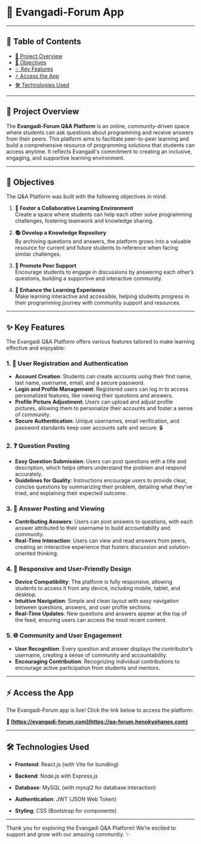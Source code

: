# 🚀 Evangadi-Forum App

---

## 📖 Table of Contents
- [📜 Project Overview](#-project-overview)
- [🎯 Objectives](#-objectives)
- [✨ Key Features](#-key-features)
- [⚡ Access the App](#-access-the-app)
- [🛠️ Technologies Used](#technologies-used)

---

## 📜 Project Overview
The **Evangadi-Forum Q&A Platform** is an online, community-driven space where students can ask questions about programming and receive answers from their peers. This platform aims to facilitate peer-to-peer learning and build a comprehensive resource of programming solutions that students can access anytime. It reflects Evangadi's commitment to creating an inclusive, engaging, and supportive learning environment.

---

## 🎯 Objectives

The Q&A Platform was built with the following objectives in mind:

1. **🤝 Foster a Collaborative Learning Environment**  
   Create a space where students can help each other solve programming challenges, fostering teamwork and knowledge sharing.

2. **📚 Develop a Knowledge Repository**  
   By archiving questions and answers, the platform grows into a valuable resource for current and future students to reference when facing similar challenges.

3. **💬 Promote Peer Support**  
   Encourage students to engage in discussions by answering each other’s questions, building a supportive and interactive community.

4. **🌱 Enhance the Learning Experience**  
   Make learning interactive and accessible, helping students progress in their programming journey with community support and resources.

---

## ✨ Key Features

The Evangadi Q&A Platform offers various features tailored to make learning effective and enjoyable:

### 1. 🔑 **User Registration and Authentication**
   - **Account Creation**: Students can create accounts using their first name, last name, username, email, and a secure password.
   - **Login and Profile Management**: Registered users can log in to access personalized features, like viewing their questions and answers.
   - **Profile Picture Adjustment**: Users can upload and adjust profile pictures, allowing them to personalize their accounts and foster a sense of community. 
   - **Secure Authentication**: Unique usernames, email verification, and password standards keep user accounts safe and secure. 🔒

### 2. ❓ **Question Posting**
   - **Easy Question Submission**: Users can post questions with a title and description, which helps others understand the problem and respond accurately.
   - **Guidelines for Quality**: Instructions encourage users to provide clear, concise questions by summarizing their problem, detailing what they’ve tried, and explaining their expected outcome.

### 3. 💬 **Answer Posting and Viewing**
   - **Contributing Answers**: Users can post answers to questions, with each answer attributed to their username to build accountability and community.
   - **Real-Time Interaction**: Users can view and read answers from peers, creating an interactive experience that fosters discussion and solution-oriented thinking.

### 4. 📱 **Responsive and User-Friendly Design**
   - **Device Compatibility**: The platform is fully responsive, allowing students to access it from any device, including mobile, tablet, and desktop.
   - **Intuitive Navigation**: Simple and clean layout with easy navigation between questions, answers, and user profile sections.
   - **Real-Time Updates**: New questions and answers appear at the top of the feed, ensuring users can access the most recent content.

### 5. 🌐 **Community and User Engagement**
   - **User Recognition**: Every question and answer displays the contributor’s username, creating a sense of community and accountability.
   - **Encouraging Contribution**: Recognizing individual contributions to encourage active participation from students and mentors.

---

## ⚡ Access the App

The Evangadi-Forum app is live! Click the link below to access the platform:

**🔗 [https://evangadi-forum.com](https://qa-forum.henokyohanes.com)**

--- 

## 🛠️ Technologies Used

   - **Frontend**: React.js (with Vite for bundling)

   - **Backend**: Node.js with Express.js

   - **Database**: MySQL (with mysql2 for database interaction)

   - **Authentication**: JWT (JSON Web Token)

   - **Styling**: CSS (Bootstrap for components)

---

Thank you for exploring the Evangadi Q&A Platform! We’re excited to support and grow with our amazing community. ✨

